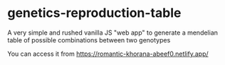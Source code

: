 # genetics-reproduction-table

A very simple and rushed vanilla JS "web app" to generate a mendelian table of possible combinations between two genotypes

You can access it from https://romantic-khorana-abeef0.netlify.app/
